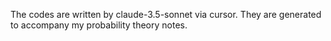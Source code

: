 The codes are written by claude-3.5-sonnet via cursor. They are generated to accompany my probability theory notes.
